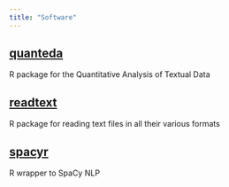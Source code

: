 ```yaml
---
title: "Software"
---
```



## [quanteda](https://github.com/kbenoit/quanteda)

R package for the Quantitative Analysis of Textual Data

## [readtext](https://github.com/kbenoit/readtext)

R package for reading text files in all their various formats

## [spacyr](https://github.com/kbenoit/spacyr)

R wrapper to SpaCy NLP

